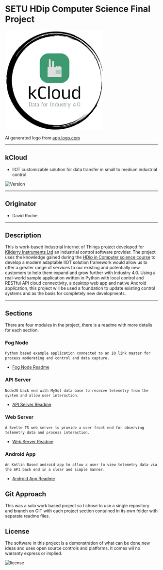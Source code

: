 # SETU HDip Computer Science  Final Project

![logo][image1]

AI generated logo from [app.logo.com](https://app.logo.com/flow/business-name)

---

## kCloud

- IIOT customizable solution for data transfer in small to medium industrial control.

![Version](https://img.shields.io/badge/version-1.0.24089-blue.svg)

---

## Originator

- David Roche

---

## Description

This is work-based Industrial Internet of Things project developed for [Kilderry Instruments Ltd](http://kilderry.ie/) an industrial control software provider.
The project uses the knowledge gained during the [HDip in Computer science course](https://www.wit.ie/courses/hdip-computer-science-parttime) to develop a modern adaptable IIOT solution framework would allow us to offer a greater range of services to our existing and potentially new customers to help them expand and grow further with Industry 4.0.
Using a real-world sample application written in Python with local control and RESTful API cloud connectivity, a desktop web app and native Android application, this project will be used a foundation to update existing control systems and as the basis for completely new developments.

---

## Sections

There are four modules in the project, there is a readme with more details for each section.

### Fog Node

    Python based example application connected to an IO link master for process moderating and control and data capture.

- [Fog Node Readme](/rut95x/readme.md)

### API Server

    NodeJS back end with MySql data base to receive telemetry from the system and allow user interaction.

- [API Server Readme](/api/README.md)

### Web Server

    A Svelte TS web server to provide a user front end for observing telemetry data and process interaction.

- [Web Server Readme](/web/README.md)

### Android App

    An Kotlin Based android app to allow a user to view telemetry data via the API back end in a clear and simple manner.

- [Android App Readme](/mob/Android/README.md)

## Git Approach

This was a solo work based project so I chose to use a single repository and branch on GIT with each project section contained in its own folder with separate readme files.

## License

The software in this project is a demonstration of what can be done,new ideas and uses open source controls and platforms.
It comes wil no warranty express or implied.

![license](https://img.shields.io/badge/license-MIT-blue.svg)


[image1]: ./images/logo45.png